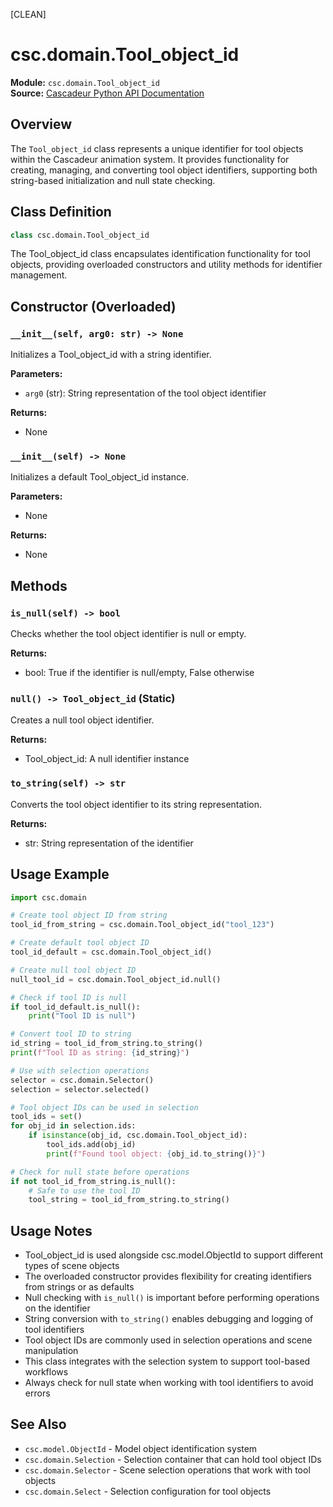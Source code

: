 [CLEAN]

# csc.domain.Tool_object_id

**Module:** `csc.domain.Tool_object_id`  
**Source:** [Cascadeur Python API Documentation](https://cascadeur.com/python-api/_generate/csc.domain.Tool_object_id.html)

## Overview

The `Tool_object_id` class represents a unique identifier for tool objects within the Cascadeur animation system. It provides functionality for creating, managing, and converting tool object identifiers, supporting both string-based initialization and null state checking.

## Class Definition

```python
class csc.domain.Tool_object_id
```

The Tool_object_id class encapsulates identification functionality for tool objects, providing overloaded constructors and utility methods for identifier management.

## Constructor (Overloaded)

### `__init__(self, arg0: str) -> None`

Initializes a Tool_object_id with a string identifier.

**Parameters:**
- `arg0` (str): String representation of the tool object identifier

**Returns:**
- None

### `__init__(self) -> None`

Initializes a default Tool_object_id instance.

**Parameters:**
- None

**Returns:**
- None

## Methods

### `is_null(self) -> bool`

Checks whether the tool object identifier is null or empty.

**Returns:**
- bool: True if the identifier is null/empty, False otherwise

### `null() -> Tool_object_id` (Static)

Creates a null tool object identifier.

**Returns:**
- Tool_object_id: A null identifier instance

### `to_string(self) -> str`

Converts the tool object identifier to its string representation.

**Returns:**
- str: String representation of the identifier

## Usage Example

```python
import csc.domain

# Create tool object ID from string
tool_id_from_string = csc.domain.Tool_object_id("tool_123")

# Create default tool object ID
tool_id_default = csc.domain.Tool_object_id()

# Create null tool object ID
null_tool_id = csc.domain.Tool_object_id.null()

# Check if tool ID is null
if tool_id_default.is_null():
    print("Tool ID is null")

# Convert tool ID to string
id_string = tool_id_from_string.to_string()
print(f"Tool ID as string: {id_string}")

# Use with selection operations
selector = csc.domain.Selector()
selection = selector.selected()

# Tool object IDs can be used in selection
tool_ids = set()
for obj_id in selection.ids:
    if isinstance(obj_id, csc.domain.Tool_object_id):
        tool_ids.add(obj_id)
        print(f"Found tool object: {obj_id.to_string()}")

# Check for null state before operations
if not tool_id_from_string.is_null():
    # Safe to use the tool ID
    tool_string = tool_id_from_string.to_string()
```

## Usage Notes

- Tool_object_id is used alongside csc.model.ObjectId to support different types of scene objects
- The overloaded constructor provides flexibility for creating identifiers from strings or as defaults
- Null checking with `is_null()` is important before performing operations on the identifier
- String conversion with `to_string()` enables debugging and logging of tool identifiers
- Tool object IDs are commonly used in selection operations and scene manipulation
- This class integrates with the selection system to support tool-based workflows
- Always check for null state when working with tool identifiers to avoid errors

## See Also

- `csc.model.ObjectId` - Model object identification system
- `csc.domain.Selection` - Selection container that can hold tool object IDs
- `csc.domain.Selector` - Scene selection operations that work with tool objects
- `csc.domain.Select` - Selection configuration for tool objects